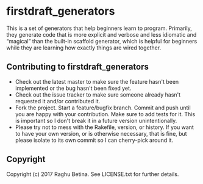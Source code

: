 # firstdraft_generators

This is a set of generators that help beginners learn to program. Primarily, they generate code that is more explicit and verbose and less idiomatic and “magical” than the built-in scaffold generator, which is helpful for beginners while they are learning how exactly things are wired together.

## Contributing to firstdraft_generators

 - Check out the latest master to make sure the feature hasn't been
    implemented or the bug hasn't been fixed yet.
 - Check out the issue tracker to make sure someone already hasn't
    requested it and/or contributed it.
 - Fork the project.
    Start a feature/bugfix branch.
    Commit and push until you are happy with your contribution.
    Make sure to add tests for it. This is important so I don't break it
    in a future version unintentionally.
 - Please try not to mess with the Rakefile, version, or history. If
    you want to have your own version, or is otherwise necessary, that
    is fine, but please isolate to its own commit so I can cherry-pick
    around it.

## Copyright

Copyright (c) 2017 Raghu Betina. See
LICENSE.txt for further details.
